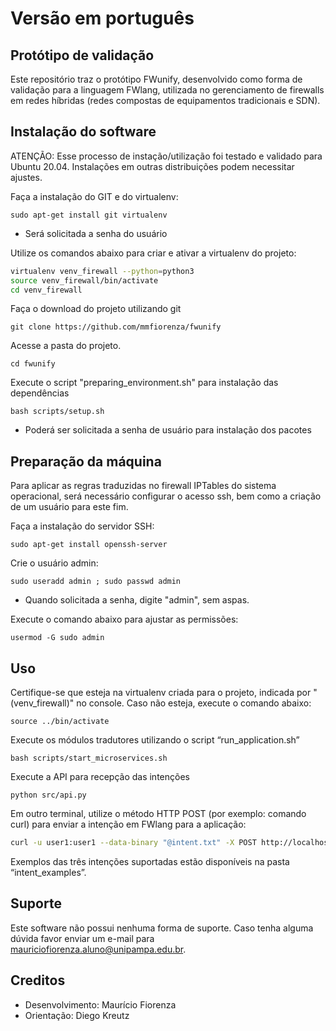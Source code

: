 # Versão em português
## Protótipo de validação
Este repositório traz o protótipo FWunify, desenvolvido como forma de validação para a linguagem FWlang, utilizada no gerenciamento de firewalls em redes híbridas (redes compostas de equipamentos tradicionais e SDN).

## Instalação do software
ATENÇÃO: Esse processo de instação/utilização foi testado e validado para Ubuntu 20.04. Instalações em outras distribuições podem necessitar ajustes.

Faça a instalação do GIT e do virtualenv:

`sudo apt-get install git virtualenv`
* Será solicitada a senha do usuário

Utilize os comandos abaixo para criar e ativar a virtualenv do projeto:

```bash
virtualenv venv_firewall --python=python3
source venv_firewall/bin/activate
cd venv_firewall
```

Faça o download do projeto utilizando git

`git clone https://github.com/mmfiorenza/fwunify`

Acesse a pasta do projeto.

`cd fwunify`

Execute o script "preparing_environment.sh" para instalação das dependências

`bash scripts/setup.sh`

* Poderá ser solicitada a senha de usuário para instalação dos pacotes

## Preparação da máquina
Para aplicar as regras traduzidas no firewall IPTables do sistema operacional, será necessário configurar o acesso ssh, bem como a criação de um usuário para este fim. 

Faça a instalação do servidor SSH:

`sudo apt-get install openssh-server`

Crie o usuário admin:

`sudo useradd admin ; sudo passwd admin`
* Quando solicitada a senha, digite "admin", sem aspas.

Execute o comando abaixo para ajustar as permissões:

`usermod -G sudo admin`

## Uso
Certifique-se que esteja na virtualenv criada para o projeto, indicada por "(venv_firewall)" no console.
Caso não esteja, execute o comando abaixo:

`source ../bin/activate`

Execute os módulos tradutores utilizando o script “run_application.sh”

`bash scripts/start_microservices.sh`

Execute a API para recepção das intenções

`python src/api.py`

Em outro terminal, utilize o método HTTP POST (por exemplo: comando curl) para enviar a intenção em FWlang para a aplicação:

```bash
curl -u user1:user1 --data-binary "@intent.txt" -X POST http://localhost:5000
```
Exemplos das três intenções suportadas estão disponíveis na pasta “intent_examples”.


## Suporte
Este software não possui nenhuma forma de suporte. Caso tenha alguma dúvida favor enviar um e-mail para mauriciofiorenza.aluno@unipampa.edu.br.


## Creditos
* Desenvolvimento: Maurício Fiorenza
* Orientação: Diego Kreutz